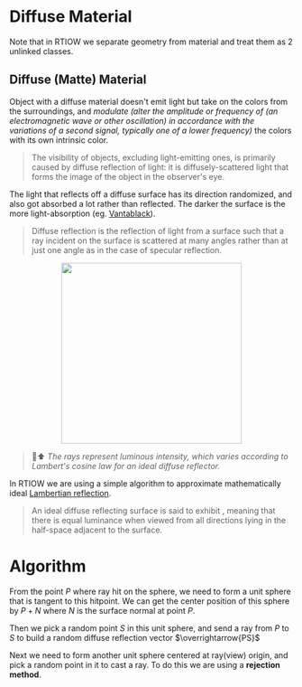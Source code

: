 <!-- https://blog.csdn.net/libing_zeng/article/details/72599041
https://blog.csdn.net/libing_zeng/article/details/54428306 -->
# Diffuse Material
Note that in RTIOW we separate geometry from material and treat them as 2 unlinked classes.

## Diffuse (Matte) Material
Object with a diffuse material doesn't emit light but take on the colors from the surroundings, and _modulate (alter the amplitude or frequency of (an electromagnetic wave or other oscillation) in accordance with the variations of a second signal, typically one of a lower frequency)_ the colors with its own intrinsic color.

> The visibility of objects, excluding light-emitting ones, is primarily caused by diffuse reflection of light: it is diffusely-scattered light that forms the image of the object in the observer's eye.

The light that reflects off a diffuse surface has its direction randomized, and also got absorbed a lot rather than reflected. The darker the surface is the more light-absorption (eg. [Vantablack](https://en.wikipedia.org/wiki/Vantablack)).

> Diffuse reflection is the reflection of light from a surface such that a ray incident on the surface is scattered at many angles rather than at just one angle as in the case of specular reflection.

<img src="https://upload.wikimedia.org/wikipedia/commons/b/bd/Lambert2.gif
" width="320"  style="display:block; margin:auto;">
>⬆️ _The rays represent luminous intensity, which varies according to Lambert's cosine law for an ideal diffuse reflector._

In RTIOW we are using a simple algorithm to approximate mathematically ideal [Lambertian reflection](https://en.wikipedia.org/wiki/Lambertian_reflectance).

> An ideal diffuse reflecting surface is said to exhibit , meaning that there is equal luminance when viewed from all directions lying in the half-space adjacent to the surface.

# Algorithm
From the point $P$ where ray hit on the sphere, we need to form a unit sphere that is tangent to this hitpoint. We can get the center position of this sphere by $P+N$ where $N$ is the surface normal at point $P$.

Then we pick a random point $S$ in this unit sphere, and send a ray from $P$ to $S$ to build a random diffuse reflection vector $\overrightarrow{PS}$

Next we need to form another unit sphere centered at ray(view) origin, and pick a random point in it to cast a ray. To do this we are using a **rejection method**.
